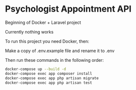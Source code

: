 # Psychologist Appointment API

Beginning of Docker + Laravel project

Currently nothing works

To run this project you need Docker, then:

Make a copy of .env.example file and rename it to .env

Then run these commands in the following order:

```bash
docker-compose up --build -d
docker-compose exec app composer install
docker-compose exec app php artisan migrate
docker-compose exec app php artisan test
```
